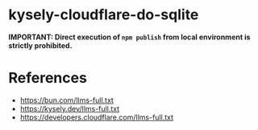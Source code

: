 # kysely-cloudflare-do-sqlite

**IMPORTANT: Direct execution of `npm publish` from local environment is strictly prohibited.**

# References
- https://bun.com/llms-full.txt
- https://kysely.dev/llms-full.txt
- https://developers.cloudflare.com/llms-full.txt